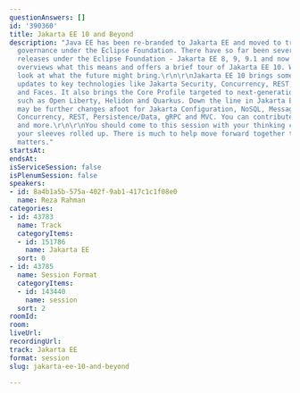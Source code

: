 ```yaml
---
questionAnswers: []
id: '390360'
title: Jakarta EE 10 and Beyond
description: "Java EE has been re-branded to Jakarta EE and moved to truly open source
  governance under the Eclipse Foundation. There have so far been several successful
  releases under the Eclipse Foundation - Jakarta EE 8, 9, 9.1 and now 10. This session
  overviews what this means and offers a brief tour of Jakarta EE 10. We will also
  look at what the future might bring.\r\n\r\nJakarta EE 10 brings some long pending
  updates to key technologies like Jakarta Security, Concurrency, REST, Persistence
  and Faces. It also brings the Core Profile targeted to next-generation runtimes
  such as Open Liberty, Helidon and Quarkus. Down the line in Jakarta EE 11, there
  may be further changes afoot for Jakarta Configuration, NoSQL, Messaging, Security,
  Concurrency, REST, Persistence/Data, gRPC and MVC. You can contribute to all this
  and more.\r\n\r\nYou should come to this session with your thinking caps on and
  your sleeves rolled up. There is much to help move forward together that really
  matters."
startsAt: 
endsAt: 
isServiceSession: false
isPlenumSession: false
speakers:
- id: 8a4b1a5b-575a-402f-9ab1-417c1c1f08e0
  name: Reza Rahman
categories:
- id: 43783
  name: Track
  categoryItems:
  - id: 151786
    name: Jakarta EE
  sort: 0
- id: 43785
  name: Session Format
  categoryItems:
  - id: 143440
    name: session
  sort: 2
roomId: 
room: 
liveUrl: 
recordingUrl: 
track: Jakarta EE
format: session
slug: jakarta-ee-10-and-beyond

---
```

